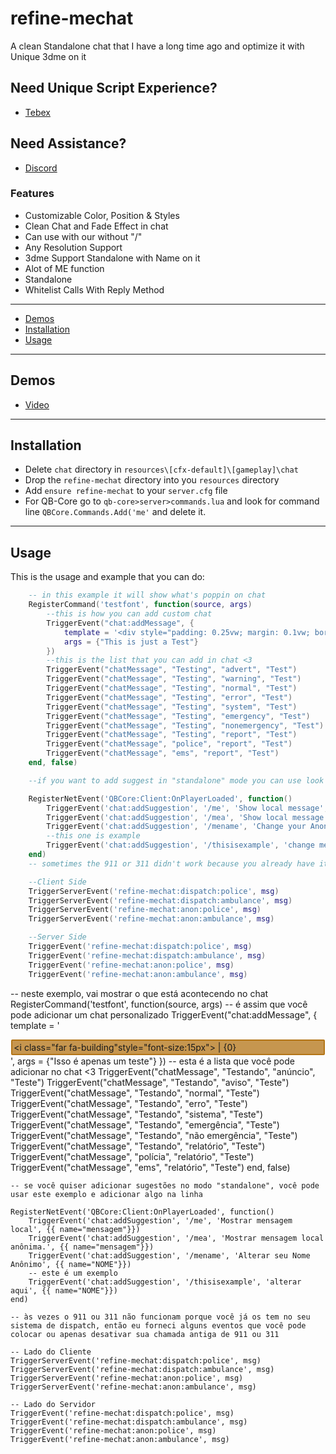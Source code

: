 # refine-mechat
 A clean Standalone chat that I have a long time ago and optimize it with Unique 3dme on it


## Need Unique Script Experience?
- [Tebex](https://refined.tebex.io/)

## Need Assistance?
- [Discord](https://discord.gg/Va9YArM6uW)


### Features
 * Customizable Color, Position & Styles
 * Clean Chat and Fade Effect in chat
 * Can use with our without "/"
 * Any Resolution Support
 * 3dme Support Standalone with Name on it
 * Alot of ME function
 * Standalone
 * Whitelist Calls With Reply Method

---
- [Demos](#demos)
- [Installation](#installation)
- [Usage](#usage)
---

## Demos
- [Video](https://youtu.be/_rAG2L8aRf0)

---

## Installation
* Delete `chat` directory in `resources\[cfx-default]\[gameplay]\chat`
* Drop the `refine-mechat` directory into you `resources` directory
* Add `ensure refine-mechat` to your `server.cfg` file
* For QB-Core go to `qb-core>server>commands.lua` and look for command line `QBCore.Commands.Add('me'` and delete it.

---

## Usage
This is the usage and example that you can do:
```lua
    -- in this example it will show what's poppin on chat
    RegisterCommand('testfont', function(source, args)
        --this is how you can add custom chat
        TriggerEvent("chat:addMessage", {
            template = '<div style="padding: 0.25vw; margin: 0.1vw; border-radius: 2px; background-color: rgba(180, 117, 22, 0.750); border: 2px solid rgb(180, 117, 22);"><i class="far fa-building"style="font-size:15px"></i> | {0} </font></i></b></div>',
            args = {"This is just a Test"}
        })
        --this is the list that you can add in chat <3
        TriggerEvent("chatMessage", "Testing", "advert", "Test")
        TriggerEvent("chatMessage", "Testing", "warning", "Test")
        TriggerEvent("chatMessage", "Testing", "normal", "Test")
        TriggerEvent("chatMessage", "Testing", "error", "Test")
        TriggerEvent("chatMessage", "Testing", "system", "Test")
        TriggerEvent("chatMessage", "Testing", "emergency", "Test")
        TriggerEvent("chatMessage", "Testing", "nonemergency", "Test")
        TriggerEvent("chatMessage", "Testing", "report", "Test")
        TriggerEvent("chatMessage", "police", "report", "Test")
        TriggerEvent("chatMessage", "ems", "report", "Test")
    end, false)

    --if you want to add suggest in "standalone" mode you can use look for this example and add something on the line

    RegisterNetEvent('QBCore:Client:OnPlayerLoaded', function()
        TriggerEvent('chat:addSuggestion', '/me', 'Show local message', {{ name="message"}})
        TriggerEvent('chat:addSuggestion', '/mea', 'Show local message anonymous.', {{ name="message"}})
        TriggerEvent('chat:addSuggestion', '/mename', 'Change your Anonymous Name', {{ name="NAME"}})
        --this one is example
        TriggerEvent('chat:addSuggestion', '/thisisexample', 'change me here', {{ name="NAME"}})
    end)
    -- sometimes the 911 or 311 didn't work because you already have it on your dispatch so I provide some Event that you can put on or just disable your old 911 or 311 call

    --Client Side
    TriggerServerEvent('refine-mechat:dispatch:police', msg)
    TriggerServerEvent('refine-mechat:dispatch:ambulance', msg)
    TriggerServerEvent('refine-mechat:anon:police', msg)
    TriggerServerEvent('refine-mechat:anon:ambulance', msg)

    --Server Side
    TriggerEvent('refine-mechat:dispatch:police', msg)
    TriggerEvent('refine-mechat:dispatch:ambulance', msg)
    TriggerEvent('refine-mechat:anon:police', msg)
    TriggerEvent('refine-mechat:anon:ambulance', msg)

```
-- neste exemplo, vai mostrar o que está acontecendo no chat
    RegisterCommand('testfont', function(source, args)
        -- é assim que você pode adicionar um chat personalizado
        TriggerEvent("chat:addMessage", {
            template = '<div style="padding: 0.25vw; margin: 0.1vw; border-radius: 2px; background-color: rgba(180, 117, 22, 0.750); border: 2px solid rgb(180, 117, 22);"><i class="far fa-building"style="font-size:15px"></i> | {0} </font></i></b></div>',
            args = {"Isso é apenas um teste"}
        })
        -- esta é a lista que você pode adicionar no chat <3
        TriggerEvent("chatMessage", "Testando", "anúncio", "Teste")
        TriggerEvent("chatMessage", "Testando", "aviso", "Teste")
        TriggerEvent("chatMessage", "Testando", "normal", "Teste")
        TriggerEvent("chatMessage", "Testando", "erro", "Teste")
        TriggerEvent("chatMessage", "Testando", "sistema", "Teste")
        TriggerEvent("chatMessage", "Testando", "emergência", "Teste")
        TriggerEvent("chatMessage", "Testando", "não emergência", "Teste")
        TriggerEvent("chatMessage", "Testando", "relatório", "Teste")
        TriggerEvent("chatMessage", "polícia", "relatório", "Teste")
        TriggerEvent("chatMessage", "ems", "relatório", "Teste")
    end, false)

    -- se você quiser adicionar sugestões no modo "standalone", você pode usar este exemplo e adicionar algo na linha

    RegisterNetEvent('QBCore:Client:OnPlayerLoaded', function()
        TriggerEvent('chat:addSuggestion', '/me', 'Mostrar mensagem local', {{ name="mensagem"}})
        TriggerEvent('chat:addSuggestion', '/mea', 'Mostrar mensagem local anônima.', {{ name="mensagem"}})
        TriggerEvent('chat:addSuggestion', '/mename', 'Alterar seu Nome Anônimo', {{ name="NOME"}})
        -- este é um exemplo
        TriggerEvent('chat:addSuggestion', '/thisisexample', 'alterar aqui', {{ name="NOME"}})
    end)

    -- às vezes o 911 ou 311 não funcionam porque você já os tem no seu sistema de dispatch, então eu forneci alguns eventos que você pode colocar ou apenas desativar sua chamada antiga de 911 ou 311

    -- Lado do Cliente
    TriggerServerEvent('refine-mechat:dispatch:police', msg)
    TriggerServerEvent('refine-mechat:dispatch:ambulance', msg)
    TriggerServerEvent('refine-mechat:anon:police', msg)
    TriggerServerEvent('refine-mechat:anon:ambulance', msg)

    -- Lado do Servidor
    TriggerEvent('refine-mechat:dispatch:police', msg)
    TriggerEvent('refine-mechat:dispatch:ambulance', msg)
    TriggerEvent('refine-mechat:anon:police', msg)
    TriggerEvent('refine-mechat:anon:ambulance', msg)
